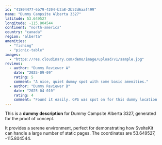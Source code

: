 ```yaml
---
id: "41804477-6b79-4204-b2a8-2b52d6aaf499"
name: "Dummy Campsite Alberta 3327"
latitude: 53.649527
longitude: -115.804544
continent: "north-america"
country: "canada"
region: "alberta"
amenities:
  - "fishing"
  - "picnic-table"
images:
  - "https://res.cloudinary.com/demo/image/upload/v1/sample.jpg"
reviews:
  - author: "Dummy Reviewer A"
    date: "2025-09-09"
    rating: 5
    comment: "A nice, quiet dummy spot with some basic amenities."
  - author: "Dummy Reviewer B"
    date: "2025-04-010"
    rating: 4
    comment: "Found it easily. GPS was spot on for this dummy location."
---
```


This is a **dummy description** for Dummy Campsite Alberta 3327, generated for the proof of concept.

It provides a serene environment, perfect for demonstrating how SvelteKit can handle a large number of static pages. The coordinates are 53.649527, -115.804544.
